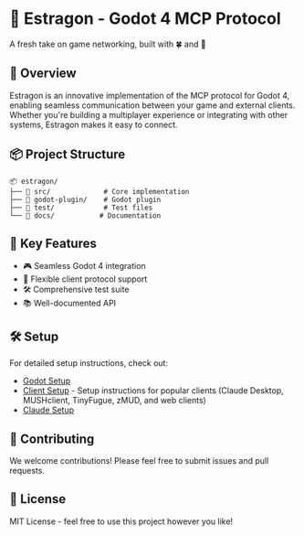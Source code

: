 # 🌿 Estragon - Godot 4 MCP Protocol

A fresh take on game networking, built with 🍀 and 🌟

## 🚀 Overview

Estragon is an innovative implementation of the MCP protocol for Godot 4, enabling seamless communication between your game and external clients. Whether you're building a multiplayer experience or integrating with other systems, Estragon makes it easy to connect.

## 📦 Project Structure

```
📦 estragon/
├── 📁 src/             # Core implementation
├── 📁 godot-plugin/    # Godot plugin
├── 📁 test/            # Test files
└── 📁 docs/           # Documentation
```

## 🌱 Key Features

- 🎮 Seamless Godot 4 integration
- 🔌 Flexible client protocol support
- 🛠️ Comprehensive test suite
- 📚 Well-documented API

## 🛠️ Setup

For detailed setup instructions, check out:
- [Godot Setup](docs/GODOT_SETUP.md)
- [Client Setup](docs/CLIENT_SETUP.md) - Setup instructions for popular clients (Claude Desktop, MUSHclient, TinyFugue, zMUD, and web clients)
- [Claude Setup](docs/SETUP_CLAUDE.md)

## 🤝 Contributing

We welcome contributions! Please feel free to submit issues and pull requests.

## 📜 License

MIT License - feel free to use this project however you like!
